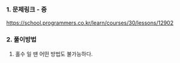 ### 1. 문제링크 - 중
https://school.programmers.co.kr/learn/courses/30/lessons/12902

### 2. 풀이방법
1. 홀수 일 땐 어떤 방법도 불가능하다.